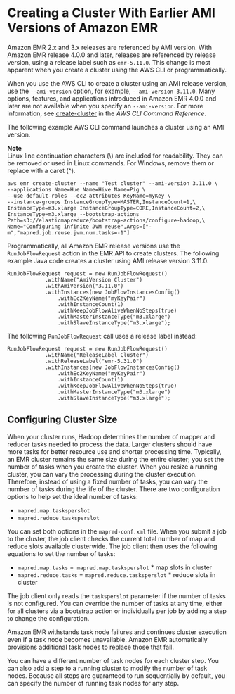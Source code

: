 # Creating a Cluster With Earlier AMI Versions of Amazon EMR<a name="emr-3x-create"></a>

Amazon EMR 2\.x and 3\.x releases are referenced by AMI version\. With Amazon EMR release 4\.0\.0 and later, releases are referenced by release version, using a release label such as `emr-5.11.0`\. This change is most apparent when you create a cluster using the AWS CLI or programmatically\.

When you use the AWS CLI to create a cluster using an AMI release version, use the `--ami-version` option, for example, `--ami-version 3.11.0`\. Many options, features, and applications introduced in Amazon EMR 4\.0\.0 and later are not available when you specify an `--ami-version`\. For more information, see [create\-cluster](https://docs.aws.amazon.com/cli/latest/reference/emr/create-cluster.html) in the *AWS CLI Command Reference*\. 

The following example AWS CLI command launches a cluster using an AMI version\.

**Note**  
Linux line continuation characters \(\\\) are included for readability\. They can be removed or used in Linux commands\. For Windows, remove them or replace with a caret \(^\)\.

```
aws emr create-cluster --name "Test cluster" --ami-version 3.11.0 \
--applications Name=Hue Name=Hive Name=Pig \
--use-default-roles --ec2-attributes KeyName=myKey \
--instance-groups InstanceGroupType=MASTER,InstanceCount=1,\
InstanceType=m3.xlarge InstanceGroupType=CORE,InstanceCount=2,\
InstanceType=m3.xlarge --bootstrap-actions Path=s3://elasticmapreduce/bootstrap-actions/configure-hadoop,\
Name="Configuring infinite JVM reuse",Args=["-m","mapred.job.reuse.jvm.num.tasks=-1"]
```

Programmatically, all Amazon EMR release versions use the `RunJobFlowRequest` action in the EMR API to create clusters\. The following example Java code creates a cluster using AMI release version 3\.11\.0\.

```
RunJobFlowRequest request = new RunJobFlowRequest()
			.withName("AmiVersion Cluster")
			.withAmiVersion("3.11.0")
			.withInstances(new JobFlowInstancesConfig()
				.withEc2KeyName("myKeyPair")
				.withInstanceCount(1)
				.withKeepJobFlowAliveWhenNoSteps(true)
				.withMasterInstanceType("m3.xlarge")
				.withSlaveInstanceType("m3.xlarge");
```

The following `RunJobFlowRequest` call uses a release label instead:

```
RunJobFlowRequest request = new RunJobFlowRequest()
			.withName("ReleaseLabel Cluster")
			.withReleaseLabel("emr-5.31.0")
			.withInstances(new JobFlowInstancesConfig()
				.withEc2KeyName("myKeyPair")
				.withInstanceCount(1)
				.withKeepJobFlowAliveWhenNoSteps(true)
				.withMasterInstanceType("m3.xlarge")
				.withSlaveInstanceType("m3.xlarge");
```

## Configuring Cluster Size<a name="emr-3x-cluster-size"></a>

When your cluster runs, Hadoop determines the number of mapper and reducer tasks needed to process the data\. Larger clusters should have more tasks for better resource use and shorter processing time\. Typically, an EMR cluster remains the same size during the entire cluster; you set the number of tasks when you create the cluster\. When you resize a running cluster, you can vary the processing during the cluster execution\. Therefore, instead of using a fixed number of tasks, you can vary the number of tasks during the life of the cluster\. There are two configuration options to help set the ideal number of tasks:
+ `mapred.map.tasksperslot`
+ `mapred.reduce.tasksperslot`

You can set both options in the `mapred-conf.xml` file\. When you submit a job to the cluster, the job client checks the current total number of map and reduce slots available clusterwide\. The job client then uses the following equations to set the number of tasks: 
+ `mapred.map.tasks` =` mapred.map.tasksperslot` \* map slots in cluster
+ `mapred.reduce.tasks` = `mapred.reduce.tasksperslot` \* reduce slots in cluster

The job client only reads the `tasksperslot` parameter if the number of tasks is not configured\. You can override the number of tasks at any time, either for all clusters via a bootstrap action or individually per job by adding a step to change the configuration\. 

Amazon EMR withstands task node failures and continues cluster execution even if a task node becomes unavailable\. Amazon EMR automatically provisions additional task nodes to replace those that fail\. 

You can have a different number of task nodes for each cluster step\. You can also add a step to a running cluster to modify the number of task nodes\. Because all steps are guaranteed to run sequentially by default, you can specify the number of running task nodes for any step\. 